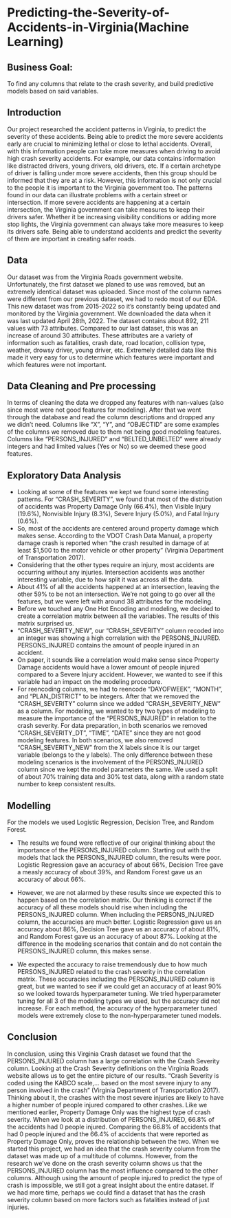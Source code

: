 # Predicting-the-Severity-of-Accidents-in-Virginia(Machine Learning)

## Business Goal:
To find any columns that relate to the crash severity, and build predictive models based on said variables.


## Introduction
Our project researched the accident patterns in Virginia, to predict the severity of these accidents. Being able to predict the more severe accidents early are crucial to minimizing lethal or close to lethal accidents. Overall, with this information people can take more measures when driving to avoid high crash severity accidents. For example, our data contains information like distracted drivers, young drivers, old drivers, etc. If a certain archetype of driver is falling under more severe accidents, then this group should be informed that they are at a risk. However, this information is not only crucial to the people it is important to the Virginia government too. The patterns found in our data can illustrate problems with a certain street or intersection. If more severe accidents are happening at a certain intersection, the Virginia government can take measures to keep their drivers safer. Whether it be increasing visibility conditions or adding more stop lights, the Virginia government can always take more measures to keep its drivers safe. Being able to understand accidents and predict the severity of them are important in creating safer roads. 

## Data
Our dataset was from the Virginia Roads government website. Unfortunately, the first dataset we planed to use was removed, but an extremely identical dataset was uploaded. Since most of the column names were different from our previous dataset, we had to redo most of our EDA. This new dataset was from 2015-2022 so it’s constantly being updated and monitored by the Virginia government. We downloaded the data when it was last updated April 28th, 2022. The dataset contains about 892, 211 values with 73 attributes. Compared to our last dataset, this was an increase of around 30 attributes. These attributes are a variety of information such as fatalities, crash date, road location, collision type, weather, drowsy driver, young driver, etc. Extremely detailed data like this made it very easy for us to determine which features were important and which features were not important.  

## Data Cleaning and Pre processing
In terms of cleaning the data we dropped any features with nan-values (also since most were not good features for modeling). After that we went through the database and read the column descriptions and dropped any we didn’t need. Columns like “X”, “Y”, and “OBJECTID” are some examples of the columns we removed due to them not being good modeling features. Columns like “PERSONS_INJURED” and “BELTED_UNBELTED” were already integers and had limited values (Yes or No) so we deemed these good features.  

## Exploratory Data Analysis
* Looking at some of the features we kept we found some interesting patterns. For “CRASH_SEVERITY”, we found that most of the distribution of accidents was Property Damage Only (66.4%), then Visible Injury (19.6%), Nonvisible Injury (8.3%), Severe Injury (5.0%), and Fatal Injury (0.6%). 
* So, most of the accidents are centered around property damage which makes sense. According to the VDOT Crash Data Manual, a property damage crash is reported when “the crash resulted in damage of at least $1,500 to the motor vehicle or other property” (Virginia Department of Transportation 2017). 
* Considering that the other types require an injury, most accidents are occurring without any injuries. Intersection accidents was another interesting variable, due to how split it was across all the data. 
* About 41% of all the accidents happened at an intersection, leaving the other 59% to be not an intersection. We’re not going to go over all the features, but we were left with around 38 attributes for the modeling.  
* Before we touched any One Hot Encoding and modeling, we decided to create a correlation matrix between all the variables. The results of this matrix surprised us. 
* “CRASH_SEVERITY_NEW”, our “CRASH_SEVERITY” column recoded into an integer was showing a high correlation with the PERSONS_INJURED.  PERSONS_INJURED contains the amount of people injured in an accident. 
* On paper, it sounds like a correlation would make sense since Property Damage accidents would have a lower amount of people injured compared to a Severe Injury accident. However, we wanted to see if this variable had an impact on the modeling procedure. 
* For reencoding columns, we had to reencode “DAYOFWEEK”, “MONTH”, and “PLAN_DISTRICT” to be integers. After that we removed the “CRASH_SEVERITY” column since we added “CRASH_SEVERITY_NEW” as a column. For modeling, we wanted to try two types of modeling to measure the importance of the “PERSONS_INJURED” in relation to the crash severity. For data preparation, in both scenarios we removed “CRASH_SEVERITY_DT”, “TIME”, “DATE” since they are not good modeling features. In both scenarios, we also removed 
“CRASH_SEVERITY_NEW” from the X labels since it is our target variable (belongs to the y labels).  The only difference between these modeling scenarios is the involvement of the PERSONS_INJURED column since we kept the model parameters the same. We used a split of about 70% training data and 30% test data, along with a random state number to keep consistent results.  
 
## Modelling
For the models we used Logistic Regression, Decision Tree, and Random Forest. 
* The results we found were reflective of our original thinking about the importance of the PERSONS_INJURED column. Starting out with the models that lack the PERSONS_INJURED column, the results were poor. Logistic Regression gave an accuracy of about 66%, Decision Tree gave a measly accuracy of about 39%, and Random Forest gave us an accuracy of about 66%. 

* However, we are not alarmed by these results since we expected this to happen based on the correlation matrix. Our thinking is correct if the accuracy of all these models should rise when including the PERSONS_INJURED column. When including the PERSONS_INJURED column, the accuracies are much better. Logistic Regression gave us an accuracy about 86%, Decision Tree gave us an accuracy of about 81%, and Random Forest gave us an accuracy of about 87%. Looking at the difference in the modeling scenarios that contain and do not contain the PERSONS_INJURED column, this makes sense. 

* We expected the accuracy to raise tremendously due to how much PERSONS_INJURED related to the crash severity in the correlation matrix. These accuracies including the PERSONS_INJURED column is great, but we wanted to see if we could get an accuracy of at least 90% so we looked towards hyperparameter tuning. We tried hyperparameter tuning for all 3 of the modeling types we used, but the accuracy did not increase.  For each method, the accuracy of the hyperparameter tuned models were extremely close to the non-hyperparameter tuned models.  
 	
 ## Conclusion
In conclusion, using this Virginia Crash dataset we found that the PERSONS_INJURED column has a large correlation with the Crash Severity column. Looking at the Crash Severity definitions on the Virginia Roads website allows us to get the entire picture of our results. “Crash Severity is coded using the KABCO scale,… based on the most severe injury to any person involved in the crash” (Virginia Department of Transportation 2017). Thinking about it, the crashes with the most severe injuries are likely to have a higher number of people injured compared to other crashes. Like we mentioned earlier, Property Damage Only was the highest type of crash severity. When we look at a distribution of PERSONS_INJURED, 66.8% of the accidents had 0 people injured. Comparing the 66.8% of accidents that had 0 people injured and the 66.4% of accidents that were reported as Property Damage Only, proves the relationship between the two. When we started this project, we had an idea that the crash severity column from the dataset was made up of a multitude of columns. However, from the research we’ve done on the crash severity column shows us that the PERSONS_INJURED column has the most influence compared to the other columns. Although using the amount of people injured to predict the type of crash is impossible, we still got a great insight about the entire dataset. If we had more time, perhaps we could find a dataset that has the crash severity column based on more factors such as fatalities instead of just injuries.   
 

